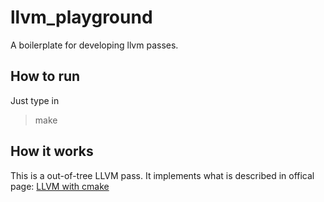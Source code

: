# llvm_playground
A boilerplate for developing llvm passes.

## How to run
Just type in 

> make 

## How it works
This is a out-of-tree LLVM pass. It implements what is described in offical page: [LLVM with cmake](https://llvm.org/docs/CMake.html#id16)
